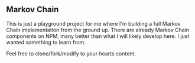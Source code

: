 Markov Chain
---

This is just a playground project for me where I'm building a full Markov Chain
implementation from the ground up.  There are already Markov Chain components on
NPM, many better than what I will likely develop here.  I just wanted something
to learn from.

Feel free to clone/fork/modify to your hearts content.
